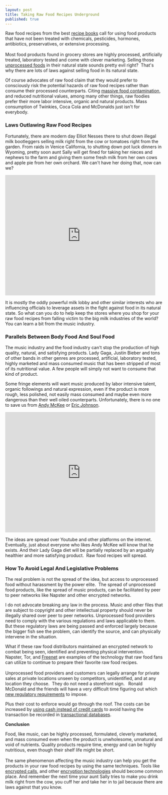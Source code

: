 ```yaml
---
layout: post
title: Taking Raw Food Recipes Underground
published: true
---
```

<p>Raw food recipes from the best <a title="raw food recipe" href="http://www.amazon.com/gp/product/0060793554?ie=UTF8&amp;tag=vanish-20&amp;linkCode=xm2&amp;camp=1789&amp;creativeASIN=0060793554" target="_blank">recipe books</a> call for using food products that have not been treated with chemicals, pesticides, hormones, antibiotics, preservatives, or extensive processing.<br /><br /> Most food products found in grocery stores are highly processed, artificially treated, laboratory tested and come with clever marketing. Selling those <a title="raw food recipes" href="http://www.howtovanish.com/2010/08/taking-raw-food-recipes-underground" target="_blank">unprocessed foods</a> in their natural state sounds pretty evil right?  That's why there are lots of laws against selling food in its natural state.</p>
<p>Of course advocates of raw food claim that they would prefer to consciously risk the potential hazards of raw food recipes rather than consume their processed counterparts.  Citing <a title="raw food recipes e coli" href="http://www.cdc.gov/ecoli/2009/0619.html" target="_blank">massive food contamination</a>, and reduced nutritional values, among many other things, raw foodies prefer their more labor intensive, organic and natural products. Mass consumption of Twinkies, Coca Cola and McDonalds just isn't for everybody.</p>
<h3>Laws Outlawing Raw Food Recipes</h3>
<p>Fortunately, there are modern day Elliot Nesses there to shut down illegal milk bootleggers selling milk right from the cow or tomatoes right from the garden.  From raids in Venice California, to shutting down pot luck dinners in Wyoming, pretty soon aunt Sally will get fined for taking her nieces and nephews to the farm and giving them some fresh milk from her own cows and apple pie from her own orchard.  We can't have her doing that, now can we?</p>
<p><object classid="clsid:d27cdb6e-ae6d-11cf-96b8-444553540000" width="480" height="385" codebase="http://download.macromedia.com/pub/shockwave/cabs/flash/swflash.cab#version=6,0,40,0"><param name="name" value="raw food recipes" /><param name="src" value="http://www.youtube.com/v/rdCkNdJy5A0&amp;color1=0xb1b1b1&amp;color2=0xd0d0d0&amp;hl=en_US&amp;feature=player_embedded&amp;fs=1" /><embed type="application/x-shockwave-flash" width="480" height="385" src="http://www.youtube.com/v/rdCkNdJy5A0&amp;color1=0xb1b1b1&amp;color2=0xd0d0d0&amp;hl=en_US&amp;feature=player_embedded&amp;fs=1" name="raw food recipes"></embed></object></p>
<p>It is mostly the oddly powerful milk lobby and other similar interests who are influencing officials to leverage assets in the fight against food in its natural state.  So what can you do to help keep the stores where you shop for your raw food recipes from falling victim to the big milk industries of the world?  You can learn a bit from the music industry.</p>
<h3>Parallels Between Body Food And Soul Food</h3>
<p>The music industry and the food industry can't stop the production of high quality, natural, and satisfying products.  Lady Gaga, Justin Bieber and tons of other bands in other genres are processed, artificial, laboratory tested, highly marketed and mass consumed music that has been stripped of most of its nutritional value. A few people will simply not want to consume that kind of product.</p>
<p>Some fringe elements will want music produced by labor intensive talent, organic followings and natural expression, even if the product is more rough, less polished, not easily mass consumed and maybe even more dangerous than their well oiled counterparts.  Unfortunately, there is no one to save us from <a href="http://www.howtovanish.com/AndyMcKeeMusic">Andy McKee</a> or <a href="http://www.howtovanish.com/EricJohnsonDVD">Eric Johnson</a>.</p>
<p><object classid="clsid:d27cdb6e-ae6d-11cf-96b8-444553540000" width="480" height="385" codebase="http://download.macromedia.com/pub/shockwave/cabs/flash/swflash.cab#version=6,0,40,0"><param name="name" value="raw food recipes andy mckee" /><param name="src" value="http://www.youtube.com/v/HIzuSi3dEqI?fs=1&amp;hl=en_US" /><embed type="application/x-shockwave-flash" width="480" height="385" src="http://www.youtube.com/v/HIzuSi3dEqI?fs=1&amp;hl=en_US" name="raw food recipes andy mckee"></embed></object></p>
<p>The ideas are spread over Youtube and other platforms on the internet.  Eventually, just about everyone who likes Andy McKee will know that he exists.  And their Lady Gaga diet will be partially replaced by an arguably healthier and more satisfying product.  Raw food recipes will spread.</p>
<h3>How To Avoid Legal And Legislative Problems</h3>
<p>The real problem is not the spread of the idea, but access to unprocessed food without harassment by the power elite.  The spread of unprocessed food products, like the spread of music products, can be facilitated by peer to peer networks like Napster and other encrypted networks.</p>
<p>I do not advocate breaking any law in the process.  Music and other files that are subject to copyright and other intellectual property should never be illegally shared over peer to peer networks. Unprocessed food providers need to comply with the various regulations and laws applicable to them.  But these regulatory laws are being passed and enforced largely because the bigger fish see the problem, can identify the source, and can physically intervene in the situation.</p>
<p>What if these raw food distributors maintained an encrypted network to combat being seen, identified and preventing physical intervention.  Napster, Tor, and <a title="intelligence analysis" href="http://www.howtovanish.com/2010/07/intelligence-analysis-how-dangerous-is-citizen-dataveillance/" target="_blank">Freenet</a> are examples of the technology that raw food fans can utilize to continue to prepare their favorite raw food recipes. <br /><br /> Unprocessed food providers and customers can legally arrange for private sales at private locations unseen by competitors, unidentified, and at any location they choose.  They do not need a storefront sign.   Ronald McDonald and the friends will have a very difficult time figuring out which <a title="raw food recipes" href="http://www.theonion.com/articles/new-report-calls-for-radical-food-changes,8544/" target="_blank">new regulatory requirements</a> to impose.</p>
<p>Plus their cost to enforce would go through the roof. The costs can be increased by <a title="use cash instead of credit cards" href="http://www.howtovanish.com/2009/10/the-sweet-sound-of-cash/" target="_blank">using cash instead of credit cards</a> to avoid having the transaction be recorded in <a title="transactional database" href="http://www.howtovanish.com/2009/11/transactional-databases-what-me-worry/" target="_blank">transactional databases</a>.</p>
<p><strong>Conclusion</strong></p>
<p>Food, like music, can be highly processed, formulated, cleverly marketed,  and mass consumed even when the product is unwholesome, unnatural and void of nutrients.  Quality products require time, energy and can be highly nutritious, even though their shelf life might be short. <br /><br /> The same phenomenon affecting the music industry can help you get the products in your raw food recipes by using the same techniques.  Tools like <a title="encrypted phone calls" href="http://www.howtovanish.com/2010/03/transfer-big-files-securely/">encrypted calls</a>, and other <a title="encryption" href="http://www.howtovanish.com/2010/08/how-to-plug-a-wiki-leaks-wikileak/" target="_blank">encryption technologies</a> should become common place. And remember the next time your aunt Sally tries to make you drink milk right from the cow, you cuff her and take her in to jail because there are laws against that you know.</p>

